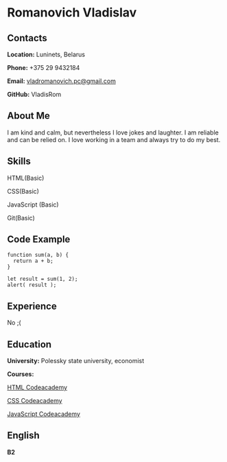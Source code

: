 # **Romanovich Vladislav**

## **Contacts**

**Location:** Luninets, Belarus

**Phone:** +375 29 9432184

**Email:** vladromanovich.pc@gmail.com

**GitHub:** VladisRom

## **About Me**

I am kind and calm, but nevertheless I love jokes and laughter. I am reliable and can be relied on. I love working in a team and always try to do my best.

## **Skills**

HTML(Basic)

CSS(Basic)

JavaScript (Basic)

Git(Basic)

## **Code Example**

```
function sum(a, b) {
  return a + b;
}

let result = sum(1, 2);
alert( result );
```

## **Experience** 

No ;(

## **Education**

**University:** Polessky state university, economist

**Courses:**

[HTML Codeacademy](https://www.codecademy.com/resources/docs/html)

[CSS Codeacademy](https://www.codecademy.com/resources/docs/css)

[JavaScript Codeacademy](https://www.codecademy.com/resources/docs/javascript)


## **English**

**B2** 